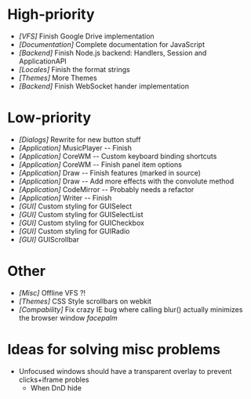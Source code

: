 
# High-priority
* _[VFS]_ Finish Google Drive implementation
* _[Documentation]_ Complete documentation for JavaScript
* _[Backend]_ Finish Node.js backend: Handlers, Session and ApplicationAPI
* _[Locales]_ Finish the format strings
* _[Themes]_ More Themes
* _[Backend]_ Finish WebSocket hander implementation

# Low-priority
* _[Dialogs]_ Rewrite for new button stuff
* _[Application]_ MusicPlayer -- Finish
* _[Application]_ CoreWM -- Custom keyboard binding shortcuts
* _[Application]_ CoreWM -- Finish panel item options
* _[Application]_ Draw -- Finish features (marked in source)
* _[Application]_ Draw -- Add more effects with the convolute method
* _[Application]_ CodeMirror -- Probably needs a refactor
* _[Application]_ Writer -- Finish
* _[GUI]_ Custom styling for GUISelect
* _[GUI]_ Custom styling for GUISelectList
* _[GUI]_ Custom styling for GUICheckbox
* _[GUI]_ Custom styling for GUIRadio
* _[GUI]_ GUIScrollbar

# Other
* _[Misc]_ Offline VFS ?!
* _[Themes]_ CSS Style scrollbars on webkit
* _[Compability]_ Fix crazy IE bug where calling blur() actually minimizes the browser window *facepalm*

# Ideas for solving misc problems
* Unfocused windows should have a transparent overlay to prevent clicks+iframe probles
  * When DnD hide
